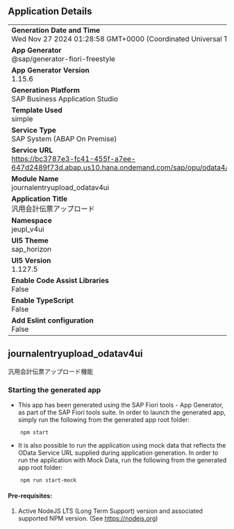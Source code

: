 ## Application Details
|               |
| ------------- |
|**Generation Date and Time**<br>Wed Nov 27 2024 01:28:58 GMT+0000 (Coordinated Universal Time)|
|**App Generator**<br>@sap/generator-fiori-freestyle|
|**App Generator Version**<br>1.15.6|
|**Generation Platform**<br>SAP Business Application Studio|
|**Template Used**<br>simple|
|**Service Type**<br>SAP System (ABAP On Premise)|
|**Service URL**<br>https://bc3787e3-fc41-455f-a7ee-647d2489f73d.abap.us10.hana.ondemand.com/sap/opu/odata4/sap/zui_c_journalentry/srvd/sap/zui_c_journalentry/0001/|
|**Module Name**<br>journalentryupload_odatav4ui|
|**Application Title**<br>汎用会計伝票アップロード|
|**Namespace**<br>jeupl_v4ui|
|**UI5 Theme**<br>sap_horizon|
|**UI5 Version**<br>1.127.5|
|**Enable Code Assist Libraries**<br>False|
|**Enable TypeScript**<br>False|
|**Add Eslint configuration**<br>False|

## journalentryupload_odatav4ui

汎用会計伝票アップロード機能

### Starting the generated app

-   This app has been generated using the SAP Fiori tools - App Generator, as part of the SAP Fiori tools suite.  In order to launch the generated app, simply run the following from the generated app root folder:

```
    npm start
```

- It is also possible to run the application using mock data that reflects the OData Service URL supplied during application generation.  In order to run the application with Mock Data, run the following from the generated app root folder:

```
    npm run start-mock
```

#### Pre-requisites:

1. Active NodeJS LTS (Long Term Support) version and associated supported NPM version.  (See https://nodejs.org)


